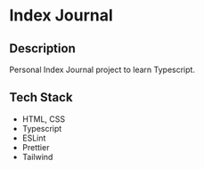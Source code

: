 # Index Journal

## Description
Personal Index Journal project to learn Typescript.

## Tech Stack
- HTML, CSS
- Typescript
- ESLint
- Prettier
- Tailwind

